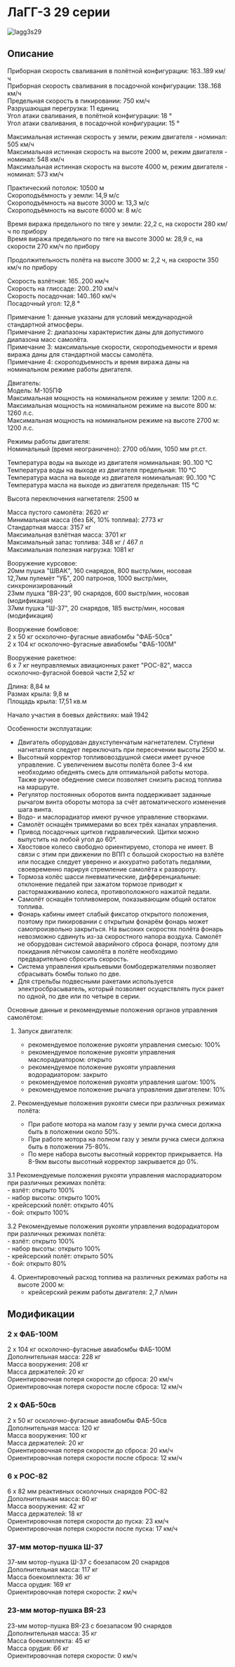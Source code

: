 # ЛаГГ-3 29 серии  
  
![lagg3s29](../images/lagg3s29.png)  
  
## Описание  
  
Приборная скорость сваливания в полётной конфигурации: 163..189 км/ч  
Приборная скорость сваливания в посадочной конфигурации: 138..168 км/ч  
Предельная скорость в пикировании: 750 км/ч  
Разрушающая перегрузка: 11 единиц  
Угол атаки сваливания, в полётной конфигурации: 18 °  
Угол атаки сваливания, в посадочной конфигурации: 15 °  
  
Максимальная истинная скорость у земли, режим двигателя - номинал: 505 км/ч  
Максимальная истинная скорость на высоте 2000 м, режим двигателя - номинал: 548 км/ч  
Максимальная истинная скорость на высоте 4000 м, режим двигателя - номинал: 573 км/ч  
  
Практический потолок: 10500 м  
Скороподъёмность у земли: 14,9 м/с  
Скороподъёмность на высоте 3000 м: 13,3 м/с  
Скороподъёмность на высоте 6000 м: 8 м/с  
  
Время виража предельного по тяге у земли: 22,2 с, на скорости 280 км/ч по прибору  
Время виража предельного по тяге на высоте 3000 м: 28,9 с, на скорости 270 км/ч по прибору  
  
Продолжительность полёта на высоте 3000 м: 2,2 ч, на скорости 350 км/ч по прибору  
  
Скорость взлётная: 165..200 км/ч  
Скорость на глиссаде: 200..210 км/ч  
Скорость посадочная: 140..160 км/ч  
Посадочный угол: 12,8 °  
  
Примечание 1: данные указаны для условий международной стандартной атмосферы.  
Примечание 2: диапазоны характеристик даны для допустимого диапазона масс самолёта.  
Примечание 3: максимальные скорости, скороподъемности и время виража даны для стандартной массы самолёта.  
Примечание 4: скороподъемность и время виража даны на номинальном режиме работы двигателя.  
  
Двигатель:  
Модель: М-105ПФ  
Максимальная мощность на номинальном режиме у земли: 1200 л.с.  
Максимальная мощность на номинальном режиме на высоте 800 м: 1260 л.с.  
Максимальная мощность на номинальном режиме на высоте 2700 м: 1200 л.с.  
  
Режимы работы двигателя:  
Номинальный (время неограничено): 2700 об/мин, 1050 мм рт.ст.  
  
Температура воды на выходе из двигателя номинальная: 90..100 °С  
Температура воды на выходе из двигателя предельная: 110 °С  
Температура масла на выходе из двигателя номинальная: 90..100 °С  
Температура масла на выходе из двигателя предельная: 115 °С  
  
Высота переключения нагнетателя: 2500 м  
  
Масса пустого самолёта: 2620 кг  
Минимальная масса (без БК, 10% топлива): 2773 кг  
Стандартная масса: 3157 кг  
Максимальная взлётная масса: 3701 кг  
Максимальный запас топлива: 348 кг / 467 л  
Максимальная полезная нагрузка: 1081 кг  
  
Вооружение курсовое:  
20мм пушка "ШВАК", 160 снарядов, 800 выстр/мин, носовая  
12,7мм пулемёт "УБ", 200 патронов, 1000 выстр/мин, синхронизированный  
23мм пушка "ВЯ-23", 90 снарядов, 600 выстр/мин, носовая (модификация)  
37мм пушка "Ш-37", 20 снарядов, 185 выстр/мин, носовая (модификация)  
  
Вооружение бомбовое:  
2 x 50 кг осколочно-фугасные авиабомбы "ФАБ-50св"  
2 x 104 кг осколочно-фугасные авиабомбы "ФАБ-100М"  
  
Вооружение ракетное:  
6 x 7 кг неуправляемых авиационных ракет "РОС-82", масса осколочно-фугасной боевой части 2,52 кг  
  
Длина: 8,84 м  
Размах крыла: 9,8 м  
Площадь крыла: 17,51 кв.м  
  
Начало участия в боевых действиях: май 1942  
  
Особенности эксплуатации:  
- Двигатель оборудован двухступенчатым нагнетателем. Ступени нагнетателя следует переключать при пересечении высоты 2500 м.  
- Высотный корректор топливовоздушной смеси имеет ручное управление. С увеличением высоты полёта более 3-4 км необходимо обеднять смесь для оптимальной работы мотора. Также ручное обеднение смеси позволяет снизить расход топлива на маршруте.  
- Регулятор постоянных оборотов винта поддерживает заданные рычагом винта обороты мотора за счёт автоматического изменения шага винта.  
- Водо- и маслорадиатор имеют ручное управление створками.  
- Самолёт оснащён триммерами во всех трёх каналах управления.  
- Привод посадочных щитков гидравлический. Щитки можно выпустить на любой угол до 60°.  
- Хвостовое колесо свободно ориентируемо, стопора не имеет. В связи с этим при движении по ВПП с большой скоростью на взлёте или посадке следует уверенно и аккуратно работать педалями, своевременно парируя стремление самолёта к развороту.  
- Тормоза колёс шасси пневматические, дифференциальные: отклонение педалей при зажатом тормозе приводит к растормаживанию колеса, противоположного нажатой педали.  
- Самолёт оснащён топливомером, показывающим общий остаток топлива.  
- Фонарь кабины имеет слабый фиксатор открытого положения, поэтому при пикировании с открытым фонарём фонарь может самопроизвольно закрыться. На высоких скоростях полёта фонарь невозможно сдвинуть из-за скоростного напора воздуха. Самолёт не оборудован системой аварийного сброса фонаря, поэтому для покидания лётчиком самолёта в полёте необходимо предварительно сбросить скорость.  
- Система управления крыльевыми бомбодержателями позволяет сбрасывать бомбы только по две.  
- Для стрельбы подвесными ракетами используется электросбрасыватель, который позволяет осуществлять пуск ракет по одной, по две или по четыре в серии.  
  
Основные данные и рекомендуемые положения органов управления самолётом:  
1. Запуск двигателя:  
	- рекомендуемое положение рукояти управления смесью: 100%  
	- рекомендуемое положение рукояти управления маслорадиатором: открыто  
	- рекомендуемое положение рукояти управления водорадиатором: закрыто  
	- рекомендуемое положения рукояти управления шагом: 100%  
	- рекомендуемое положение рычага управления двигателем: 10%  
  
2. Рекомендуемые положения рукояти смеси при различных режимах полёта:  
	- При работе мотора на малом газу у земли ручка смеси должна быть в положении около 50%.  
	- При работе мотора на полном газу у земли ручка смеси должна быть в положении 75-80%.  
	- По мере набора высоты высотный корректор прикрывается. На 8-9км высоты высотный корректор закрывается до 0%.  
  
3.1 Рекомендуемые положения рукояти управления маслорадиатором при различных режимах полёта:  
	- взлёт: открыто 100%  
	- набор высоты: открыто 100%  
	- крейсерский полёт: открыто 40%  
	- бой: открыто 100%  
  
3.2 Рекомендуемые положения рукояти управления водорадиатором при различных режимах полёта:  
	- взлёт: открыто 100%  
	- набор высоты: открыто 100%  
	- крейсерский полёт: открыто 50%  
	- бой: открыто 80%  
  
4. Ориентировочный расход топлива на различных режимах работы на высоте 2000 м:  
	- крейсерский режим работы двигателя: 2,7 л/мин  
  
## Модификации  
  
  
### 2 х ФАБ-100М  
  
2 x 104 кг осколочно-фугасные авиабомбы ФАБ-100М  
Дополнительная масса: 228 кг  
Масса вооружения: 208 кг  
Масса держателей: 20 кг  
Ориентировочная потеря скорости до сброса: 20 км/ч  
Ориентировочная потеря скорости после сброса: 12 км/ч  
  
### 2 х ФАБ-50св  
  
2 x 50 кг осколочно-фугасные авиабомбы ФАБ-50св  
Дополнительная масса: 120 кг  
Масса вооружения: 100 кг  
Масса держателей: 20 кг  
Ориентировочная потеря скорости до сброса: 20 км/ч  
Ориентировочная потеря скорости после сброса: 12 км/ч  
  
### 6 х РОС-82  
  
6 x 82 мм реактивных осколочных снарядов РОС-82  
Дополнительная масса: 60 кг  
Масса вооружения: 42 кг  
Масса держателей: 18 кг  
Ориентировочная потеря скорости до пуска: 23 км/ч  
Ориентировочная потеря скорости после пуска: 17 км/ч  
  
### 37-мм мотор-пушка Ш-37  
  
37-мм мотор-пушка Ш-37 с боезапасом 20 снарядов  
Дополнительная масса: 117 кг  
Масса боекомплекта: 36 кг  
Масса орудия: 169 кг  
Ориентировочная потеря скорости: 2 км/ч  
  
### 23-мм мотор-пушка ВЯ-23  
  
23-мм мотор-пушка ВЯ-23 с боезапасом 90 снарядов  
Дополнительная масса: 35 кг  
Масса боекомплекта: 45 кг  
Масса орудия: 66 кг  
Ориентировочная потеря скорости: 0 км/ч  